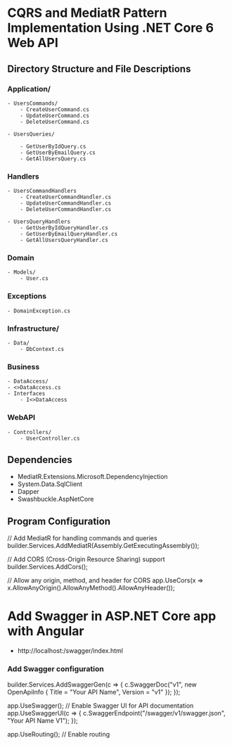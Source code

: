 ﻿# CQRS and MediatR Pattern Implementation Using .NET Core 6 Web API

## Directory Structure and File Descriptions

### Application/
	- UsersCommands/
		- CreateUserCommand.cs
		- UpdateUserCommand.cs
		- DeleteUserCommand.cs

	- UsersQueries/

		- GetUserByIdQuery.cs
		- GetUserByEmailQuery.cs
		- GetAllUsersQuery.cs

### Handlers
	
	- UsersCommandHandlers
		- CreateUserCommandHandler.cs
		- UpdateUserCommandHandler.cs
		- DeleteUserCommandHandler.cs

	- UsersQueryHandlers
		- GetUserByIdQueryHandler.cs	
		- GetUserByEmailQueryHandler.cs
		- GetAllUsersQueryHandler.cs

### Domain
	- Models/
		- User.cs
	
### Exceptions
	- DomainException.cs

### Infrastructure/
	- Data/
		- DbContext.cs

### Business
	- DataAccess/
    - <>DataAccess.cs
    - Interfaces
        - I<>DataAccess

### WebAPI
	- Controllers/
		- UserController.cs

## Dependencies

- MediatR.Extensions.Microsoft.DependencyInjection
- System.Data.SqlClient
- Dapper
- Swashbuckle.AspNetCore


## Program Configuration

// Add MediatR for handling commands and queries
builder.Services.AddMediatR(Assembly.GetExecutingAssembly());

// Add CORS (Cross-Origin Resource Sharing) support
builder.Services.AddCors();

// Allow any origin, method, and header for CORS
app.UseCors(x => x.AllowAnyOrigin().AllowAnyMethod().AllowAnyHeader());


# Add Swagger in ASP.NET Core app with Angular

- http://localhost:<port>/swagger/index.html

### Add Swagger configuration


builder.Services.AddSwaggerGen(c =>
{
    c.SwaggerDoc("v1", new OpenApiInfo { Title = "Your API Name", Version = "v1" });
});


app.UseSwagger();  // Enable Swagger UI for API documentation
app.UseSwaggerUI(c =>
{
    c.SwaggerEndpoint("/swagger/v1/swagger.json", "Your API Name V1");
});

app.UseRouting();  // Enable routing